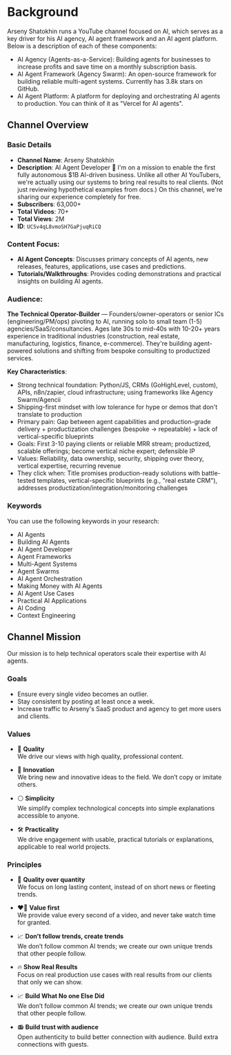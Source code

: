 # Background

Arseny Shatokhin runs a YouTube channel focused on AI, which serves as a key driver for his AI agency, AI agent framework and an AI agent platform. Below is a description of each of these components:

- AI Agency (Agents-as-a-Service): Building agents for businesses to increase profits and save time on a monthly subscription basis.
- AI Agent Framework (Agency Swarm): An open-source framework for building reliable multi-agent systems. Currently has 3.8k stars on GitHub.
- AI Agent Platform: A platform for deploying and orchestrating AI agents to production. You can think of it as "Vercel for AI agents".

## Channel Overview

### Basic Details

- **Channel Name**: Arseny Shatokhin
- **Description**: AI Agent Developer 🤖 I'm on a mission to enable the first fully autonomous \$1B AI-driven business. Unlike all other AI YouTubers, we're actually using our systems to bring real results to real clients. (Not just reviewing hypothetical examples from docs.) On this channel, we're sharing our experience completely for free.
- **Subscribers**: 63,000+
- **Total Videos**: 70+
- **Total Views**: 2M
- **ID**: `UCSv4qL8vmoSH7GaPjuqRiCQ`

### Content Focus:

- **AI Agent Concepts**: Discusses primary concepts of AI agents, new releases, features, applications, use cases and predictions.
- **Tutorials/Walkthroughs**: Provides coding demonstrations and practical insights on building AI agents.

### Audience:

**The Technical Operator-Builder** — Founders/owner-operators or senior ICs (engineering/PM/ops) pivoting to AI, running solo to small team (1-5) agencies/SaaS/consultancies. Ages late 30s to mid-40s with 10-20+ years experience in traditional industries (construction, real estate, manufacturing, logistics, finance, e-commerce). They're building agent-powered solutions and shifting from bespoke consulting to productized services.

**Key Characteristics**:

- Strong technical foundation: Python/JS, CRMs (GoHighLevel, custom), APIs, n8n/zapier, cloud infrastructure; using frameworks like Agency Swarm/Agencii
- Shipping-first mindset with low tolerance for hype or demos that don't translate to production
- Primary pain: Gap between agent capabilities and production-grade delivery + productization challenges (bespoke → repeatable) + lack of vertical-specific blueprints
- Goals: First 3-10 paying clients or reliable MRR stream; productized, scalable offerings; become vertical niche expert; defensible IP
- Values: Reliability, data ownership, security, shipping over theory, vertical expertise, recurring revenue
- They click when: Title promises production-ready solutions with battle-tested templates, vertical-specific blueprints (e.g., "real estate CRM"), addresses productization/integration/monitoring challenges

### Keywords

You can use the following keywords in your research:

- AI Agents
- Building AI Agents
- AI Agent Developer
- Agent Frameworks
- Multi-Agent Systems
- Agent Swarms
- AI Agent Orchestration
- Making Money with AI Agents
- AI Agent Use Cases
- Practical AI Applications
- AI Coding
- Context Engineering

## Channel Mission

Our mission is to help technical operators scale their expertise with AI agents.

### Goals

- Ensure every single video becomes an outlier.
- Stay consistent by posting at least once a week.
- Increase traffic to Arseny's SaaS product and agency to get more users and clients.

### Values

- 💎 **Quality**  
  We drive our views with high quality, professional content.

- 🚀 **Innovation**  
  We bring new and innovative ideas to the field. We don’t copy or imitate others.

- ⚪ **Simplicity**  
  We simplify complex technological concepts into simple explanations accessible to anyone.

- 🛠 **Practicality**  
  We drive engagement with usable, practical tutorials or explanations, applicable to real world projects.

### Principles

- 🎯 **Quality over quantity**  
  We focus on long lasting content, instead of on short news or fleeting trends.

- ❤️‍🔥 **Value first**  
  We provide value every second of a video, and never take watch time for granted.

- 📈 **Don’t follow trends, create trends**  
  We don’t follow common AI trends; we create our own unique trends that other people follow.

- 🔥 **Show Real Results**  
  Focus on real production use cases with real results from our clients that only we can show.

- 📈 **Build What No one Else Did**  
  We don’t follow common AI trends; we create our own unique trends that other people follow.

- 📻 **Build trust with audience**  
  Open authenticity to build better connection with audience. Build extra connections with guests.
